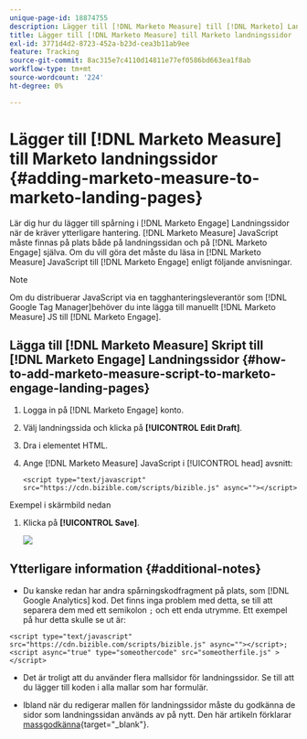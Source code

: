 ```yaml
---
unique-page-id: 18874755
description: Lägger till [!DNL Marketo Measure] till [!DNL Marketo] Landningssidor - [!DNL Marketo Measure] - Produktdokumentation
title: Lägger till [!DNL Marketo Measure] till Marketo landningssidor
exl-id: 3771d4d2-8723-452a-b23d-cea3b11ab9ee
feature: Tracking
source-git-commit: 8ac315e7c4110d14811e77ef0586bd663ea1f8ab
workflow-type: tm+mt
source-wordcount: '224'
ht-degree: 0%

---
```


# Lägger till [!DNL Marketo Measure] till Marketo landningssidor {#adding-marketo-measure-to-marketo-landing-pages}

Lär dig hur du lägger till spårning i [!DNL Marketo Engage] Landningssidor när de kräver ytterligare hantering. [!DNL Marketo Measure] JavaScript måste finnas på plats både på landningssidan och på [!DNL Marketo Engage] själva. Om du vill göra det måste du läsa in [!DNL Marketo Measure] JavaScript till [!DNL Marketo Engage] enligt följande anvisningar.

>[!NOTE]
>
>Om du distribuerar JavaScript via en tagghanteringsleverantör som [!DNL Google Tag Manager]behöver du inte lägga till manuellt [!DNL Marketo Measure] JS till [!DNL Marketo Engage].

## Lägga till [!DNL Marketo Measure] Skript till [!DNL Marketo Engage] Landningssidor {#how-to-add-marketo-measure-script-to-marketo-engage-landing-pages}

1. Logga in på [!DNL Marketo Engage] konto.
1. Välj landningssida och klicka på **[!UICONTROL Edit Draft]**.
1. Dra i elementet HTML.
1. Ange [!DNL Marketo Measure] JavaScript i [!UICONTROL head] avsnitt:

   `<script type="text/javascript" src="https://cdn.bizible.com/scripts/bizible.js" async=""></script>`

Exempel i skärmbild nedan

1. Klicka på **[!UICONTROL Save]**.

   ![](assets/adding-bizible-to-marketo-landing-pages-1.png)

## Ytterligare information {#additional-notes}

* Du kanske redan har andra spårningskodfragment på plats, som [!DNL Google Analytics] kod. Det finns inga problem med detta, se till att separera dem med ett semikolon `;` och ett enda utrymme. Ett exempel på hur detta skulle se ut är:

`<script type="text/javascript" src="https://cdn.bizible.com/scripts/bizible.js" async=""></script>; <script async="true" type="someothercode" src="someotherfile.js" ></script>`

* Det är troligt att du använder flera mallsidor för landningssidor. Se till att du lägger till koden i alla mallar som har formulär.

* Ibland när du redigerar mallen för landningssidor måste du godkänna de sidor som landningssidan används av på nytt. Den här artikeln förklarar [massgodkänna](https://experienceleague.adobe.com/docs/marketo/using/product-docs/demand-generation/landing-pages/landing-page-actions/approve-multiple-landing-pages-at-once.html){target="_blank"}.
